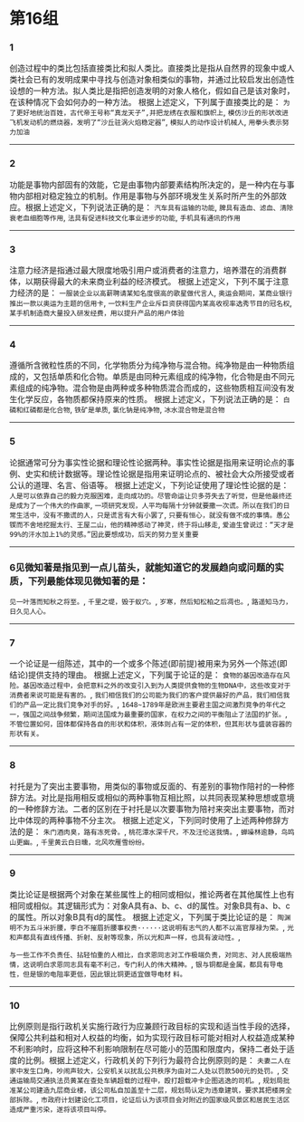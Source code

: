 # 第16组

### 1
创造过程中的类比包括直接类比和拟人类比。直接类比是指从自然界的现象中或人类社会已有的发明成果中寻找与创造对象相类似的事物，并通过比较启发出创造性设想的一种方法。拟人类比是指把创造发明的对象人格化，假如自己是该对象时，在该种情况下会如何办的一种方法。
根据上述定义，下列属于直接类比的是：
`为了更好地统治百姓，古代帝王号称“真龙天子”,并把龙绣在衣服和旗帜上`,
`模仿沙丘的形状改进飞机发动机的燃烧器，发明了“沙丘驻涡火焰稳定器”`,
`模拟人的动作设计机械人`,
`用拳头表示努力加油`

------

### 2
功能是事物内部固有的效能，它是由事物内部要素结构所决定的，是一种内在与事物内部相对稳定独立的机制。作用是事物与外部环境发生关系时所产生的外部效应。根据上述定义，下列说法正确的是：
`汽车具有运输的功能`,
`脾具有造血、滤血、清除衰老血细胞等作用`,
`法具有促进科技文化事业进步的功能`,
`手机具有通讯的作用`

------

### 3
注意力经济是指通过最大限度地吸引用户或消费者的注意力，培养潜在的消费群体，以期获得最大的未来商业利益的经济模式。
根据上述定义，下列不属于注意力经济的是：
`一服装企业以高薪聘请某知名度很高的歌星做代言人`,
`奥运会期间，某商业银行推出一款以奥运为主题的信用卡`,
`一饮料生产企业斥巨资获得国内某高收视率选秀节目的冠名权`,
`某手机制造商大量投入研发经费，用以提升产品的用户体验`

------

### 4
遵循所含微粒性质的不同，化学物质分为纯净物与混合物。纯净物是由一种物质组成的，又包括单质和化合物。单质是由同种元素组成的纯净物，化合物是由不同元素组成的纯净物。混合物是由两种或多种物质混合而成的，这些物质相互间没有发生化学反应，各物质都保持原来的性质。
根据上述定义，下列说法正确的是：
`白磷和红磷都是化合物`,
`铁矿是单质`,
`氯化钠是纯净物`,
`冰水混合物是混合物`

------

### 5
论据通常可分为事实性论据和理论性论据两种。事实性论据是指用来证明论点的事例、史实和统计数据等。理论性论据是指用来证明论点的、被社会大众所接受或者公认的道理、名言、俗语等。
根据上述定义，下列论证使用了理论性论据的是：
`人是可以依靠自己的毅力克服困难，走向成功的。尽管命运让贝多芬失去了听觉，但是他最终还是成为了一个伟大的作曲家`,
`一项研究发现，人平均每隔十分钟就要撒一次谎。所以在我们的日常生活中，没有不撒谎的人，只是谎言有大有小罢了`,
`只要有恒心，就没有做不成的事情。愚公锲而不舍地挖掘太行、王屋二山，他的精神感动了神灵，终于将山移走`,
`爱迪生曾说过：“天才是99%的汗水加上1%的灵感。”因此要想成功，后天的努力至关重要`

------

### 6见微知著是指见到一点儿苗头，就能知道它的发展趋向或问题的实质，下列最能体现见微知著的是：
`见一叶落而知秋之将至。`,
`千里之堤，毁于蚁穴。`,
`岁寒，然后知松柏之后凋也。`,
`路遥知马力，日久见人心。`

------

### 7
一个论证是一组陈述，其中的一个或多个陈述(即前提)被用来为另外一个陈述(即结论)提供支持的理由。
根据上述定义，下列属于论证的是：
`食物的基因改造存在风险。基因改造过程中，会把意料之外的改变引入到为人类提供食物的生物DNA中，这些改变对于消费者来说可能是有害的。`,
`我们相信我们的公司能为我们的客户提供最好的产品，我们相信我们的产品一定比我们竞争对手的好。`,
`1648~1789年是欧洲主要君主国之间激烈竞争的年代之一，强国之间战争频繁，期间法国成为最重要的国家，在权力之间的平衡阻止了法国的扩张。`,
`不管位置如何，固体都保持各自的形状和体积，液体则占有一定的体积，但其形状与盛装容器的形状有关。`

------

### 8
衬托是为了突出主要事物，用类似的事物或反面的、有差别的事物作陪衬的一种修辞方法。对比是指用相反或相似的两种事物互相比照，以共同表现某种思想或意境的一种修辞方法。二者的区别在于衬托是以次要事物为陪衬来突出主要事物，而对比中体现的两种事物不分主次。
根据上述定义，下列同时使用了上述两种修辞方法的是：
`朱门酒肉臭，路有冻死骨。`,
`桃花潭水深千尺，不及汪伦送我情。`,
`蝉噪林逾静，鸟鸣山更幽。`,
`千里黄云白日曛，北风吹雁雪纷纷。`

------

### 9
类比论证是根据两个对象在某些属性上的相同或相似，推论两者在其他属性上也有相同或相似。其逻辑形式为：对象A具有a、b、c、d的属性。对象B具有a、b、c的属性。所以对象B具有d的属性。
根据上述定义，下列属于类比论证的是：
`陶渊明不为五斗米折腰，李白不摧眉折腰事权贵······这说明有志气的人都不以高官厚禄为荣。`,
`光和声都具有直线传播、折射、反射等现象，所以光和声一样，也具有波动性。`,

`与一些工作不负责任、拈轻怕重的人相比，白求恩同志对工作极端负责，对同志、对人民极端热情，这说明白求恩同志具有毫不利己，专门利人的伟大精神。`,
`银与铜都是金属，都具有导电性，但是银的电阻率更低，因此银比铜更适宜做导电材`
`料。`

------

### 10
比例原则是指行政机关实施行政行为应兼顾行政目标的实现和适当性手段的选择，保障公共利益和相对人权益的均衡，如为实现行政目标可能对相对人权益造成某种不利影响时，应将这种不利影响限制在尽可能小的范围和限度内，保持二者处于适度的比例。根据上述定义，行政机关的下列行为最符合比例原则的是：
`夫妻二人在家中发生口角，吵闹声较大，公安机关以扰乱公共秩序为由对二人处以罚款500元的处罚。`,
`交通运输局交通执法员黄某在查处车辆超载的过程中，殴打超载冲卡企图逃逸的司机。`,
`规划局批准某公司建造九层商业楼，该公司私自加盖至十二层，规划局认定为违章建筑，要求其把楼房全部拆除。`,
`市政府计划建设化工项目，论证后认为该项目会对附近的国家级风景区和居民生活区造成严重污染，遂将该项目叫停。`
